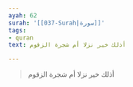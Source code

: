 ```yaml
---
ayah: 62
surah: '[[037-Surah|سورة]]'
tags:
- quran
text: أذلك خير نزلا أم شجرة الزقوم

---
```

> أذلك خير نزلا أم شجرة الزقوم
